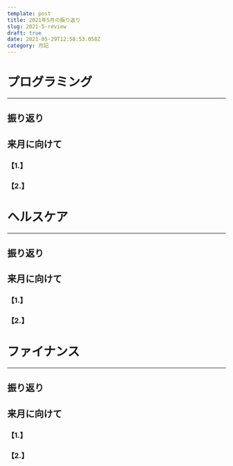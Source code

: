 ```yaml
---
template: post
title: 2021年5月の振り返り
slug: 2021-5-review
draft: true
date: 2021-05-29T12:58:53.058Z
category: 月記
---
```

# プログラミング

---

## 振り返り

## 来月に向けて

### 【1.】

### 【2.】

# ヘルスケア

---

## 振り返り

## 来月に向けて

### 【1.】

### 【2.】

# ファイナンス

---

## 振り返り

## 来月に向けて

### 【1.】

### 【2.】